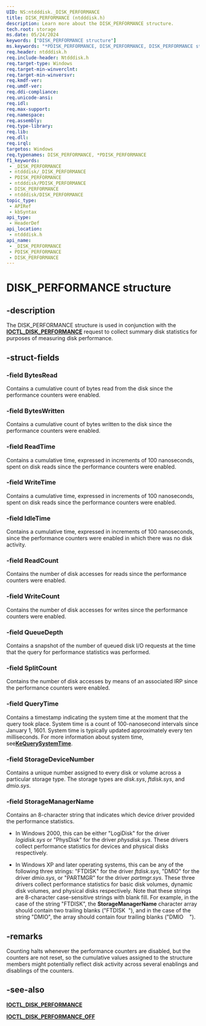 ```yaml
---
UID: NS:ntdddisk._DISK_PERFORMANCE
title: DISK_PERFORMANCE (ntdddisk.h)
description: Learn more about the DISK_PERFORMANCE structure.
tech.root: storage
ms.date: 05/24/2024
keywords: ["DISK_PERFORMANCE structure"]
ms.keywords: "*PDISK_PERFORMANCE, DISK_PERFORMANCE, DISK_PERFORMANCE structure [Storage Devices], PDISK_PERFORMANCE, PDISK_PERFORMANCE structure pointer [Storage Devices], _DISK_PERFORMANCE, ntdddisk/DISK_PERFORMANCE, ntdddisk/PDISK_PERFORMANCE, storage.disk_performance, structs-disk_64493b27-dce7-4976-9519-c7324bd09b69.xml"
req.header: ntdddisk.h
req.include-header: Ntdddisk.h
req.target-type: Windows
req.target-min-winverclnt: 
req.target-min-winversvr: 
req.kmdf-ver: 
req.umdf-ver: 
req.ddi-compliance: 
req.unicode-ansi: 
req.idl: 
req.max-support: 
req.namespace: 
req.assembly: 
req.type-library: 
req.lib: 
req.dll: 
req.irql: 
targetos: Windows
req.typenames: DISK_PERFORMANCE, *PDISK_PERFORMANCE
f1_keywords:
 - _DISK_PERFORMANCE
 - ntdddisk/_DISK_PERFORMANCE
 - PDISK_PERFORMANCE
 - ntdddisk/PDISK_PERFORMANCE
 - DISK_PERFORMANCE
 - ntdddisk/DISK_PERFORMANCE
topic_type:
 - APIRef
 - kbSyntax
api_type:
 - HeaderDef
api_location:
 - ntdddisk.h
api_name:
 - _DISK_PERFORMANCE
 - PDISK_PERFORMANCE
 - DISK_PERFORMANCE
---
```


# DISK_PERFORMANCE structure

## -description

The DISK_PERFORMANCE structure is used in conjunction with the [**IOCTL_DISK_PERFORMANCE**](ni-ntdddisk-ioctl_disk_performance.md) request to collect summary disk statistics for purposes of measuring disk performance.

## -struct-fields

### -field BytesRead

Contains a cumulative count of bytes read from the disk since the performance counters were enabled.

### -field BytesWritten

Contains a cumulative count of bytes written to the disk since the performance counters were enabled.

### -field ReadTime

Contains a cumulative time, expressed in increments of 100 nanoseconds, spent on disk reads since the performance counters were enabled.

### -field WriteTime

Contains a cumulative time, expressed in increments of 100 nanoseconds, spent on disk reads since the performance counters were enabled.

### -field IdleTime

Contains a cumulative time, expressed in increments of 100 nanoseconds, since the performance counters were enabled in which there was no disk activity.

### -field ReadCount

Contains the number of disk accesses for reads since the performance counters were enabled.

### -field WriteCount

Contains the number of disk accesses for writes since the performance counters were enabled.

### -field QueueDepth

Contains a snapshot of the number of queued disk I/O requests at the time that the query for performance statistics was performed.

### -field SplitCount

Contains the number of disk accesses by means of an associated IRP since the performance counters were enabled.

### -field QueryTime

Contains a timestamp indicating the system time at the moment that the query took place. System time is a count of 100-nanosecond intervals since January 1, 1601. System time is typically updated approximately every ten milliseconds. For more information about system time, see[**KeQuerySystemTime**](../wdm/nf-wdm-kequerysystemtime.md).

### -field StorageDeviceNumber

Contains a unique number assigned to every disk or volume across a particular storage type. The storage types are *disk.sys*, *ftdisk.sys*, and *dmio.sys*.

### -field StorageManagerName

Contains an 8-character string that indicates which device driver provided the performance statistics.

* In Windows 2000, this can be either "LogiDisk" for the driver *logidisk.sys* or "PhysDisk" for the driver *physdisk.sys*. These drivers collect performance statistics for devices and physical disks respectively.

* In Windows XP and later operating systems, this can be any of the following three strings: "FTDISK" for the driver *ftdisk.sys*, "DMIO" for the driver *dmio.sys*, or "PARTMGR" for the driver *partmgr.sys*. These three drivers collect performance statistics for basic disk volumes, dynamic disk volumes, and physical disks respectively. Note that these strings are 8-character case-sensitive strings with blank fill. For example, in the case of the string "FTDISK", the **StorageManagerName** character array should contain two trailing blanks ("FTDISK&nbsp;&nbsp;"), and in the case of the string "DMIO", the array should contain four trailing blanks ("DMIO&nbsp;&nbsp;&nbsp;&nbsp;").

## -remarks

Counting halts whenever the performance counters are disabled, but the counters are not reset, so the cumulative values assigned to the structure members might potentially reflect disk activity across several enablings and disablings of the counters.

## -see-also

[**IOCTL_DISK_PERFORMANCE**](ni-ntdddisk-ioctl_disk_performance.md)

[**IOCTL_DISK_PERFORMANCE_OFF**](ni-ntdddisk-ioctl_disk_performance_off.md)
